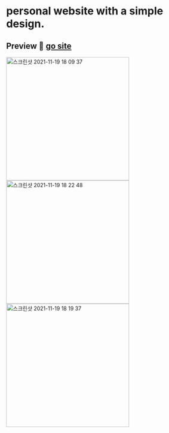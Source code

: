 # personal website with a simple design. 

## Preview :space_invader: [go site](https://jungjiwoo1028.github.io/simpleWebsite/) 
<img width="329" alt="스크린샷 2021-11-19 18 09 37" src="https://user-images.githubusercontent.com/75884943/142598748-f5e04208-75aa-4e48-b1e9-5e807ecfb722.png"><img width="329" alt="스크린샷 2021-11-19 18 22 48" src="https://user-images.githubusercontent.com/75884943/142598769-001ef909-22f6-4500-b3e3-d964903975ea.png"><img width="329" alt="스크린샷 2021-11-19 18 19 37" src="https://user-images.githubusercontent.com/75884943/142598646-b95a46de-8a52-44f9-bbc2-9b03bc2e3993.png">

